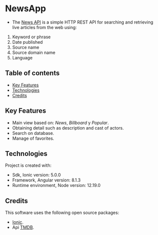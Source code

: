 # NewsApp

* The [News API](https://newsapi.org/) is a simple HTTP REST API for searching and retrieving live articles from the web using:

1. Keyword or phrase
2. Date published
3. Source name
4. Source domain name
5. Language

## Table of contents
* [Key Features](#key-features)
* [Technologies](#technologies)
* [Credits](#credits)

## Key Features
- Main view based on: _News_, _Billboard_ y _Popular_.
- Obtaining detail such as description and cast of actors.
- Search on database.
- Manage of favorites.

## Technologies
Project is created with:
* Sdk, Ionic version: 5.0.0
* Framework, Angular version: 8.1.3
* Runtime environment, Node version: 12.19.0

## Credits
This software uses the following open source packages:
- [Ionic](https://ionicframework.com/).
- Api [TMDB](https://www.themoviedb.org/documentation/api).

